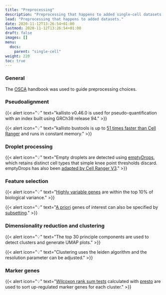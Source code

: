 ```yaml
---
title: "Preprocessing"
description: "Preprocessing that happens to added single-cell datasets."
lead: "Preprocessing that happens to added datasets."
date: 2020-11-12T13:26:54+01:00
lastmod: 2020-11-12T13:26:54+01:00
draft: false
images: []
menu: 
  docs:
    parent: "single-cell"
weight: 220
toc: true
---
```


### General

The [OSCA](http://bioconductor.org/books/release/OSCA/) handbook was used to guide preprocessing choices. 

### Pseudoalignment

{{< alert icon="💡" text="kallisto v0.46.0 is used for pseudo-quantification with an index built using GRCh38 release 94." >}}

{{< alert icon="💡" text="kallisto bustools is up to <a href='https://twitter.com/lpachter/status/1140663795435495432?ref_src=twsrc%5Etfw%7Ctwcamp%5Etweetembed%7Ctwterm%5E1140663795435495432%7Ctwgr%5E%7Ctwcon%5Es1_c10&ref_url=https%3A%2F%2Fpublish.twitter.com%2F%3Fquery%3Dhttps3A2F2Ftwitter.com2Flpachter2Fstatus2F1140663795435495432widget%3DTweet'>51 times faster than Cell Ranger</a> and runs in constant memory." >}}

### Droplet processing

{{< alert icon="💡" text="Empty droplets are detected using <a href='https://genomebiology.biomedcentral.com/articles/10.1186/s13059-019-1662-y'>emptyDrops</a>, which retains distinct cell types that simple knee point thresholds discard. emptyDrops has also been <a href='https://support.10xgenomics.com/single-cell-gene-expression/software/pipelines/latest/algorithms/overview'>adapted by Cell Ranger V3</a>." >}}


### Feature selection

{{< alert icon="💡" text="<a href='http://bioconductor.org/books/release/OSCA/feature-selection.html#feature-selection-subsetting'>Highly variable genes</a> are within the top 10% of biological variance." >}}

{{< alert icon="💡" text="<a href='http://bioconductor.org/books/release/OSCA/feature-selection.html#apriori-hvgs'>A priori</a> genes of interest can also be specified by <a href='/docs/single-cell/subsetting#custom-genes-for-clustering'>subsetting</a>." >}}

### Dimensionality reduction and clustering

{{< alert icon="💡" text="The top 30 principle components are used to detect clusters and generate UMAP plots." >}}

{{< alert icon="💡" text="Clustering uses the leiden algorithm and the resolution parameter can be adjusted." >}}


### Marker genes

{{< alert icon="💡" text="<a href='http://bioconductor.org/books/release/OSCA/marker-detection.html#using-the-wilcoxon-rank-sum-test'>Wilcoxon rank sum tests</a> calculated with <a href='https://www.biorxiv.org/content/10.1101/653253v1'>presto</a> are used to sort up-regulated marker genes for each cluster." >}}